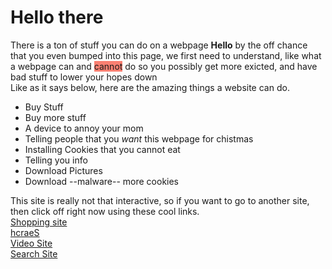 <link rel="stylesheet" href="/source/css">
<h1> Hello there</h1>
<p class="red"> There is a ton of stuff you can do on a webpage <strong>Hello</strong> by the off chance that you even bumped into this page, we first need to understand, like what a webpage can and <span style="background: salmon;">cannot</span> do so you possibly get more exicted, and have bad stuff to lower your hopes down<br>Like as it says below, here are the amazing things a website can do.</p>
<ul>
  <li>Buy Stuff
  <li>Buy more stuff
  <li>A device to annoy your mom
  <li>Telling people that you <em>want</em> this webpage for chistmas</li>
  <li>Installing Cookies that you cannot eat
  <li>Telling you info
  <li>Download Pictures
  <li>Download --malware-- more cookies
  </ul>
  <p> This site is really not that interactive, so if you want to go to another site, then click off right now using these cool links.
  <br><a href="amazon.com">Shopping site</a>
  <br><a href="elgoog.com">hcraeS</a>
  <br><a href="youtube.com">Video Site</a>
  <br><a href="ask.com">Search Site</a>
  </p>
  
